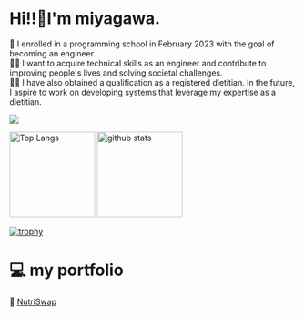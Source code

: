 # Hi!!<font style="vertical-align: inherit;"><font style="vertical-align: inherit;">👋</font></font>I'm miyagawa.

<font style="vertical-align: inherit;"><font style="vertical-align: inherit;">🐣</font></font>
  I enrolled in a programming school in February 2023 with the goal of becoming an engineer.<br>
<font style="vertical-align: inherit;"><font style="vertical-align: inherit;">👩‍💻</font></font>
  I want to acquire technical skills as an engineer and contribute to improving people's lives and solving societal challenges.<br>
<font style="vertical-align: inherit;"><font style="vertical-align: inherit;">👩‍🍳</font></font>
  I have also obtained a qualification as a registered dietitian. In the future, I aspire to work on developing systems that leverage my expertise as a dietitian.<br>

![](https://komarev.com/ghpvc/?username=miyagawao&color=orange)

<p align="left"> 
  <img alt="Top Langs" height="150px" src="https://github-readme-stats.vercel.app/api/top-langs/?username=miyagawao&layout=compact&show_icons=true" />
  <img alt="github stats" height="150px" src="https://github-readme-stats.vercel.app/api?username=miyagawao&show_icons=ture" />
</p>

[![trophy](https://github-profile-trophy.vercel.app/?username=miyagawao&column=7
)](https://github.com/ryo-ma/github-profile-trophy)

# <font style="vertical-align: inherit;">💻</font></font>  my portfolio<font style="vertical-align: inherit;">
<font style="vertical-align: inherit;"><font style="vertical-align: inherit;">🥕</font></font>
  [NutriSwap](https://github.com/miyagawao/NutriSwap)